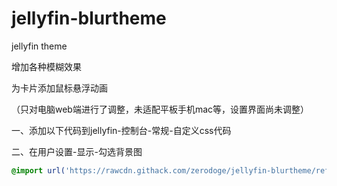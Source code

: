 # jellyfin-blurtheme
jellyfin theme

增加各种模糊效果

为卡片添加鼠标悬浮动画

（只对电脑web端进行了调整，未适配平板手机mac等，设置界面尚未调整）

一、添加以下代码到jellyfin-控制台-常规-自定义css代码

二、在用户设置-显示-勾选背景图

```css
@import url('https://rawcdn.githack.com/zerodoge/jellyfin-blurtheme/refs/heads/main/jellyfin-blurtheme.css');
``` 
